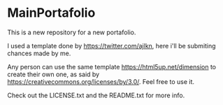 # MainPortafolio

This is a new repository for a new portafolio.

I used a template done by https://twitter.com/ajlkn, here i'll be submiting chances made by me.

Any person can use the same template https://html5up.net/dimension to create their own one, as said by https://creativecommons.org/licenses/by/3.0/. Feel free to use it.

Check out the LICENSE.txt and the README.txt for more info.
